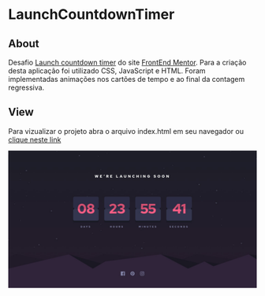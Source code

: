 # LaunchCountdownTimer
## About

Desafio [Launch countdown timer](https://www.frontendmentor.io/challenges/launch-countdown-timer-N0XkGfyz-) do site [FrontEnd Mentor](https://www.frontendmentor.io/). Para a criação desta aplicação foi utilizado CSS, JavaScript e HTML. Foram implementadas animações nos cartões de tempo e ao final da contagem regressiva. 

## View

Para vizualizar o projeto abra o arquivo index.html em seu navegador ou [clique neste link](https://gabrielnicolim.github.io/LaunchCountdownTimer/)

![image](public/design/desktop-design.jpg)

